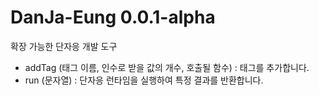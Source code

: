 # DanJa-Eung 0.0.1-alpha
 확장 가능한 단자응 개발 도구

- addTag (태그 이름, 인수로 받을 값의 개수, 호출될 함수) : 태그를 추가합니다.
- run (문자열) : 단자응 런타임을 실행하여 특정 결과를 반환합니다.
